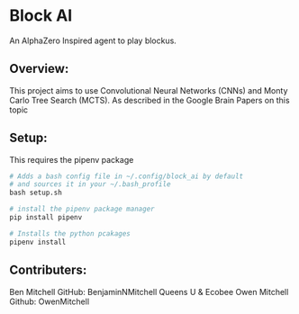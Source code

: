 <h1>Block AI</h1>

An AlphaZero Inspired agent to play blockus.


<h2>Overview:</h2>

This project aims to use Convolutional Neural Networks (CNNs) and Monty Carlo Tree Search (MCTS).
As described in the Google Brain Papers on this topic

<h2>Setup:</h2>
This requires the pipenv package


``` python
# Adds a bash config file in ~/.config/block_ai by default
# and sources it in your ~/.bash_profile
bash setup.sh

# install the pipenv package manager
pip install pipenv

# Installs the python pcakages 
pipenv install

```

<h2>Contributers:</h2>
Ben Mitchell  GitHub: BenjaminNMitchell Queens U & Ecobee
Owen Mitchell Github: OwenMitchell
